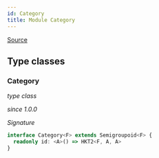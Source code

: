 ```yaml
---
id: Category
title: Module Category
---
```


[Source](https://github.com/gcanti/fp-ts/blob/master/src/Category.ts)

## Type classes

### Category

_type class_

_since 1.0.0_

_Signature_

```ts
interface Category<F> extends Semigroupoid<F> {
  readonly id: <A>() => HKT2<F, A, A>
}
```
